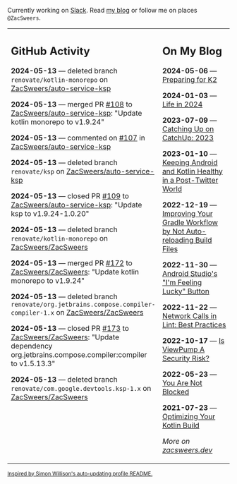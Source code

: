 Currently working on [Slack](https://slack.com/). Read [my blog](https://zacsweers.dev/) or follow me on places `@ZacSweers`.

<table><tr><td valign="top" width="60%">

## GitHub Activity
<!-- githubActivity starts -->
**2024-05-13** — deleted branch `renovate/kotlin-monorepo` on [ZacSweers/auto-service-ksp](https://github.com/ZacSweers/auto-service-ksp)

**2024-05-13** — merged PR [#108](https://github.com/ZacSweers/auto-service-ksp/pull/108) to [ZacSweers/auto-service-ksp](https://github.com/ZacSweers/auto-service-ksp): "Update kotlin monorepo to v1.9.24"

**2024-05-13** — commented on [#107](https://github.com/ZacSweers/auto-service-ksp/pull/107#issuecomment-2108679415) in [ZacSweers/auto-service-ksp](https://github.com/ZacSweers/auto-service-ksp)

**2024-05-13** — deleted branch `renovate/ksp` on [ZacSweers/auto-service-ksp](https://github.com/ZacSweers/auto-service-ksp)

**2024-05-13** — closed PR [#109](https://github.com/ZacSweers/auto-service-ksp/pull/109) to [ZacSweers/auto-service-ksp](https://github.com/ZacSweers/auto-service-ksp): "Update ksp to v1.9.24-1.0.20"

**2024-05-13** — deleted branch `renovate/kotlin-monorepo` on [ZacSweers/ZacSweers](https://github.com/ZacSweers/ZacSweers)

**2024-05-13** — merged PR [#172](https://github.com/ZacSweers/ZacSweers/pull/172) to [ZacSweers/ZacSweers](https://github.com/ZacSweers/ZacSweers): "Update kotlin monorepo to v1.9.24"

**2024-05-13** — deleted branch `renovate/org.jetbrains.compose.compiler-compiler-1.x` on [ZacSweers/ZacSweers](https://github.com/ZacSweers/ZacSweers)

**2024-05-13** — closed PR [#173](https://github.com/ZacSweers/ZacSweers/pull/173) to [ZacSweers/ZacSweers](https://github.com/ZacSweers/ZacSweers): "Update dependency org.jetbrains.compose.compiler:compiler to v1.5.13.3"

**2024-05-13** — deleted branch `renovate/com.google.devtools.ksp-1.x` on [ZacSweers/ZacSweers](https://github.com/ZacSweers/ZacSweers)
<!-- githubActivity ends -->
</td><td valign="top" width="40%">

## On My Blog
<!-- blog starts -->
**2024-05-06** — [Preparing for K2](https://www.zacsweers.dev/preparing-for-k2/)

**2024-01-03** — [Life in 2024](https://www.zacsweers.dev/life-in-2024/)

**2023-07-09** — [Catching Up on CatchUp: 2023](https://www.zacsweers.dev/catching-up-on-catchup-2023/)

**2023-01-10** — [Keeping Android and Kotlin Healthy in a Post-Twitter World](https://www.zacsweers.dev/keeping-android-healthy/)

**2022-12-19** — [Improving Your Gradle Workflow by Not Auto-reloading Build Files](https://www.zacsweers.dev/improving-your-workflow-by-not-auto-reloading-build-files/)

**2022-11-30** — [Android Studio's "I'm Feeling Lucky" Button](https://www.zacsweers.dev/android-studios-im-feeling-lucky-button/)

**2022-11-22** — [Network Calls in Lint: Best Practices](https://www.zacsweers.dev/network-calls-in-lint-best-practices/)

**2022-10-17** — [Is ViewPump A Security Risk?](https://www.zacsweers.dev/is-viewpump-a-security-risk/)

**2022-05-23** — [You Are Not Blocked](https://www.zacsweers.dev/you-are-not-blocked/)

**2021-07-23** — [Optimizing Your Kotlin Build](https://www.zacsweers.dev/optimizing-your-kotlin-build/)
<!-- blog ends -->
_More on [zacsweers.dev](https://zacsweers.dev/)_
</td></tr></table>

<sub><a href="https://simonwillison.net/2020/Jul/10/self-updating-profile-readme/">Inspired by Simon Willison's auto-updating profile README.</a></sub>